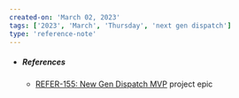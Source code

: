 ```yaml
---
created-on: 'March 02, 2023'
tags: ['2023', 'March', 'Thursday', 'next gen dispatch']
type: 'reference-note'
---
```


- ##### References
	- [REFER-155: New Gen Dispatch MVP](https://moveinc.atlassian.net/browse/REFER-155) project epic